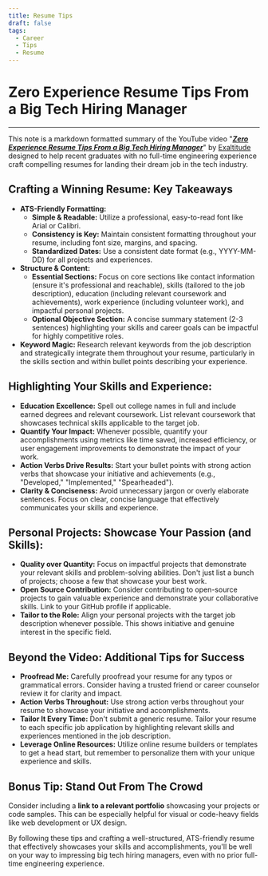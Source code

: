 ```yaml
---
title: Resume Tips
draft: false
tags:   
  - Career
  - Tips
  - Resume
---
```


# Zero Experience Resume Tips From a Big Tech Hiring Manager

---

This note is a markdown formatted summary of the YouTube video "[***Zero Experience Resume Tips From a Big Tech Hiring Manager***](https://www.youtube.com/watch?v=AmPWN6McX7k)"  by [Exaltitude](https://www.youtube.com/@exaltitude) designed to help recent graduates with no full-time engineering experience craft compelling resumes for landing their dream job in the tech industry.

## **Crafting a Winning Resume: Key Takeaways**

- **ATS-Friendly Formatting:**  
  - **Simple & Readable:** Utilize a professional, easy-to-read font like Arial or Calibri.  
  - **Consistency is Key:** Maintain consistent formatting throughout your resume, including font size, margins, and spacing.
  - **Standardized Dates:** Use a consistent date format (e.g., YYYY-MM-DD) for all projects and experiences.
- **Structure & Content:**  
  - **Essential Sections:** Focus on core sections like contact information (ensure it's professional and reachable), skills (tailored to the job description), education (including relevant coursework and achievements), work experience (including volunteer work), and impactful personal projects.  
  - **Optional Objective Section:** A concise summary statement (2-3 sentences) highlighting your skills and career goals can be impactful for highly competitive roles.
- **Keyword Magic:** Research relevant keywords from the job description and strategically integrate them throughout your resume, particularly in the skills section and within bullet points describing your experience.

## **Highlighting Your Skills and Experience:**

- **Education Excellence:** Spell out college names in full and include earned degrees and relevant coursework. List relevant coursework that showcases technical skills applicable to the target job.
- **Quantify Your Impact:** Whenever possible, quantify your accomplishments using metrics like time saved, increased efficiency, or user engagement improvements to demonstrate the impact of your work.
- **Action Verbs Drive Results:** Start your bullet points with strong action verbs that showcase your initiative and achievements (e.g., "Developed," "Implemented," "Spearheaded").
- **Clarity & Conciseness:** Avoid unnecessary jargon or overly elaborate sentences. Focus on clear, concise language that effectively communicates your skills and experience.

## **Personal Projects: Showcase Your Passion (and Skills):**

- **Quality over Quantity:** Focus on impactful projects that demonstrate your relevant skills and problem-solving abilities. Don't just list a bunch of projects; choose a few that showcase your best work.
- **Open Source Contribution:** Consider contributing to open-source projects to gain valuable experience and demonstrate your collaborative skills. Link to your GitHub profile if applicable.
- **Tailor to the Role:** Align your personal projects with the target job description whenever possible. This shows initiative and genuine interest in the specific field.

## **Beyond the Video: Additional Tips for Success**

- **Proofread Me:** Carefully proofread your resume for any typos or grammatical errors. Consider having a trusted friend or career counselor review it for clarity and impact.
- **Action Verbs Throughout:** Use strong action verbs throughout your resume to showcase your initiative and accomplishments.
- **Tailor It Every Time:** Don't submit a generic resume. Tailor your resume to each specific job application by highlighting relevant skills and experiences mentioned in the job description.
- **Leverage Online Resources:** Utilize online resume builders or templates to get a head start, but remember to personalize them with your unique experience and skills.

## **Bonus Tip: Stand Out From The Crowd**

Consider including a **link to a relevant portfolio** showcasing your projects or code samples. This can be especially helpful for visual or code-heavy fields like web development or UX design.

By following these tips and crafting a well-structured, ATS-friendly resume that effectively showcases your skills and accomplishments, you'll be well on your way to impressing big tech hiring managers, even with no prior full-time engineering experience.
